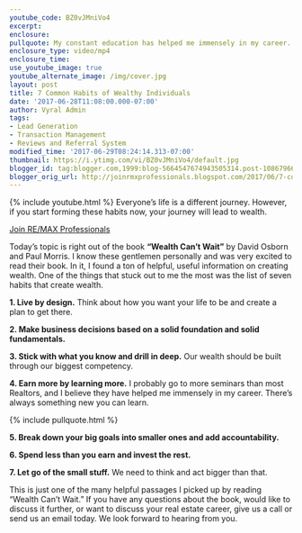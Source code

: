 ```yaml
---
youtube_code: BZ0vJMniVo4
excerpt:
enclosure:
pullquote: My constant education has helped me immensely in my career.
enclosure_type: video/mp4
enclosure_time:
use_youtube_image: true
youtube_alternate_image: /img/cover.jpg
layout: post
title: 7 Common Habits of Wealthy Individuals
date: '2017-06-28T11:08:00.000-07:00'
author: Vyral Admin
tags:
- Lead Generation
- Transaction Management
- Reviews and Referral System
modified_time: '2017-06-29T08:24:14.313-07:00'
thumbnail: https://i.ytimg.com/vi/BZ0vJMniVo4/default.jpg
blogger_id: tag:blogger.com,1999:blog-5664547674943505314.post-1086796694512582499
blogger_orig_url: http://joinrmxprofessionals.blogspot.com/2017/06/7-common-habits-of-wealthy-individuals.html
---
```

{% include youtube.html %}
Everyone’s life is a different journey. However, if you start forming these habits now, your journey will lead to wealth.

<a href="http://www.joinrmxprofessionals.com/Join-Today" target="_blank">Join RE/MAX Professionals</a>

Today’s topic is right out of the book **“Wealth Can’t Wait”** by David Osborn and Paul Morris. I know these gentlemen personally and was very excited to read their book. In it, I found a ton of helpful, useful information on creating wealth. One of the things that stuck out to me the most was the list of seven habits that create wealth.

**1. Live by design.** Think about how you want your life to be and create a plan to get there.

**2. Make business decisions based on a solid foundation and solid fundamentals.**

**3. Stick with what you know and drill in deep.** Our wealth should be built through our biggest competency.

**4. Earn more by learning more.** I probably go to more seminars than most Realtors, and I believe they have helped me immensely in my career. There’s always something new you can learn.

{% include pullquote.html %}

**5. Break down your big goals into smaller ones and add accountability.**

**6. Spend less than you earn and invest the rest.**

**7. Let go of the small stuff.** We need to think and act bigger than that.

This is just one of the many helpful passages I picked up by reading “Wealth Can’t Wait.” If you have any questions about the book, would like to discuss it further, or want to discuss your real estate career, give us a call or send us an email today. We look forward to hearing from you.
